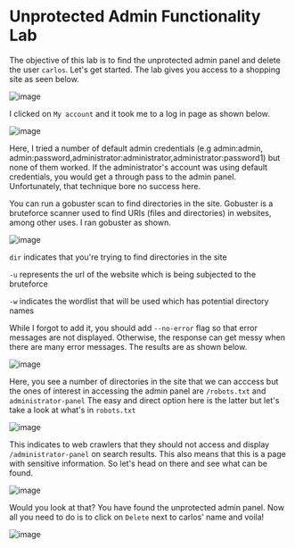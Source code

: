 # Unprotected Admin Functionality Lab
The objective of this lab is to find the unprotected admin panel and delete the user `carlos`. Let's get started.
The lab gives you access to a shopping site as seen below. 

![image](https://github.com/LadyCaldlow/LadyCaldlow.github.io/assets/162819648/201fec8c-646f-432c-a052-0dbd0945ba9b)

I clicked on `My account` and it took me to a log in page as shown below. 

![image](https://github.com/LadyCaldlow/LadyCaldlow.github.io/assets/162819648/ca3d3b37-4011-4db9-9ba9-d21713800b11)

Here, I tried a number of default admin credentials (e.g admin:admin, admin:password,administrator:administrator,administrator:password1) but none of them worked. If the administrator's account was using default credentials, you would get a through pass to the admin panel. Unfortunately, that technique bore no success here.

You can run a gobuster scan to find directories in the site. Gobuster is a bruteforce scanner used to find URIs (files and directories) in websites, among other uses. I ran gobuster as shown.

![image](https://github.com/LadyCaldlow/LadyCaldlow.github.io/assets/162819648/e30f6b96-e309-4d00-a3a2-54f9b821e5e1)

`dir` indicates that you're trying to find directories in the site

`-u` represents the url of the website which is being subjected to the bruteforce

`-w` indicates the wordlist that will be used which has potential directory names 

While I forgot to add it, you should add `--no-error` flag so that error messages are not displayed. Otherwise, the response can get messy when there are many error messages. 
The results are as shown below.

![image](https://github.com/LadyCaldlow/LadyCaldlow.github.io/assets/162819648/2a91b254-296b-4bd3-b54f-db129511ee34)

Here, you see a number of directories in the site that we can acccess but the ones of interest in accessing the admin panel are `/robots.txt` and `administrator-panel`
The easy and direct option here is the latter but let's take a look at what's in `robots.txt`

![image](https://github.com/LadyCaldlow/LadyCaldlow.github.io/assets/162819648/274658c5-4b46-4565-ab14-8cce4ee35532)

This indicates to web crawlers that they should not access and display `/administrator-panel` on search results. This also means that this is a page with sensitive information. So let's head on there and see what can be found.

![image](https://github.com/LadyCaldlow/LadyCaldlow.github.io/assets/162819648/142b14e9-ad7b-4a4f-a159-48b3d9304123)

Would you look at that? You have found the unprotected admin panel. Now all you need to do is to click on `Delete` next to carlos' name and voila!

![image](https://github.com/LadyCaldlow/LadyCaldlow.github.io/assets/162819648/6469e383-a3af-4570-8281-31421bdacbe6)
